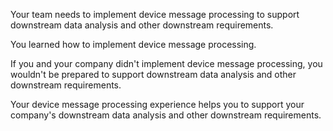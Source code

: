 Your team needs to implement device message processing to support downstream data analysis and other downstream requirements.

You learned how to implement device message processing.

If you and your company didn't implement device message processing, you wouldn't be prepared to support downstream data analysis and other downstream requirements.

Your device message processing experience helps you to support your company's downstream data analysis and other downstream requirements.
